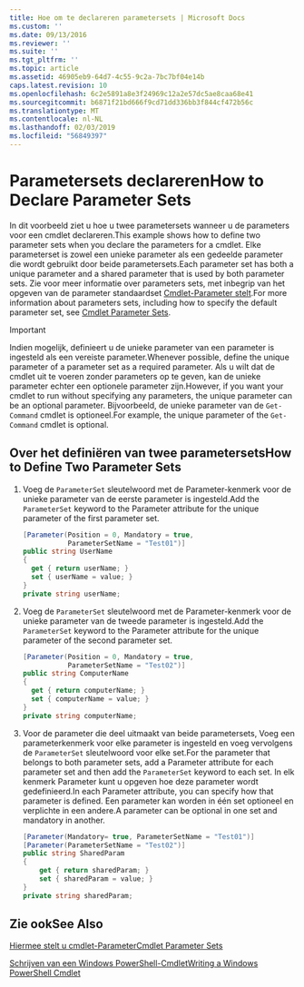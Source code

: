 ```yaml
---
title: Hoe om te declareren parametersets | Microsoft Docs
ms.custom: ''
ms.date: 09/13/2016
ms.reviewer: ''
ms.suite: ''
ms.tgt_pltfrm: ''
ms.topic: article
ms.assetid: 46905eb9-64d7-4c55-9c2a-7bc7bf04e14b
caps.latest.revision: 10
ms.openlocfilehash: 6c2e5891a8e3f24969c12a2e57dc5ae8caa68e41
ms.sourcegitcommit: b6871f21bd666f9cd71dd336bb3f844cf472b56c
ms.translationtype: MT
ms.contentlocale: nl-NL
ms.lasthandoff: 02/03/2019
ms.locfileid: "56849397"
---
```

# <a name="how-to-declare-parameter-sets"></a><span data-ttu-id="a99fd-102">Parametersets declareren</span><span class="sxs-lookup"><span data-stu-id="a99fd-102">How to Declare Parameter Sets</span></span>

<span data-ttu-id="a99fd-103">In dit voorbeeld ziet u hoe u twee parametersets wanneer u de parameters voor een cmdlet declareren.</span><span class="sxs-lookup"><span data-stu-id="a99fd-103">This example shows how to define two parameter sets when you declare the parameters for a cmdlet.</span></span> <span data-ttu-id="a99fd-104">Elke parameterset is zowel een unieke parameter als een gedeelde parameter die wordt gebruikt door beide parametersets.</span><span class="sxs-lookup"><span data-stu-id="a99fd-104">Each parameter set has both a unique parameter and a shared parameter that is used by both parameter sets.</span></span> <span data-ttu-id="a99fd-105">Zie voor meer informatie over parameters sets, met inbegrip van het opgeven van de parameter standaardset [Cmdlet-Parameter stelt](./cmdlet-parameter-sets.md).</span><span class="sxs-lookup"><span data-stu-id="a99fd-105">For more information about parameters sets, including how to specify the default parameter set, see [Cmdlet Parameter Sets](./cmdlet-parameter-sets.md).</span></span>

> [!IMPORTANT]
> <span data-ttu-id="a99fd-106">Indien mogelijk, definieert u de unieke parameter van een parameter is ingesteld als een vereiste parameter.</span><span class="sxs-lookup"><span data-stu-id="a99fd-106">Whenever possible, define the unique parameter of a parameter set as a required parameter.</span></span> <span data-ttu-id="a99fd-107">Als u wilt dat de cmdlet uit te voeren zonder parameters op te geven, kan de unieke parameter echter een optionele parameter zijn.</span><span class="sxs-lookup"><span data-stu-id="a99fd-107">However, if you want your cmdlet to run without specifying any parameters, the unique parameter can be an optional parameter.</span></span> <span data-ttu-id="a99fd-108">Bijvoorbeeld, de unieke parameter van de `Get-Command` cmdlet is optioneel.</span><span class="sxs-lookup"><span data-stu-id="a99fd-108">For example, the unique parameter of the `Get-Command` cmdlet is optional.</span></span>

## <a name="how-to-define-two-parameter-sets"></a><span data-ttu-id="a99fd-109">Over het definiëren van twee parametersets</span><span class="sxs-lookup"><span data-stu-id="a99fd-109">How to Define Two Parameter Sets</span></span>

1. <span data-ttu-id="a99fd-110">Voeg de `ParameterSet` sleutelwoord met de Parameter-kenmerk voor de unieke parameter van de eerste parameter is ingesteld.</span><span class="sxs-lookup"><span data-stu-id="a99fd-110">Add the `ParameterSet` keyword to the Parameter attribute for the unique parameter of the first parameter set.</span></span>

   ```csharp
   [Parameter(Position = 0, Mandatory = true,
              ParameterSetName = "Test01")]
   public string UserName
   {
     get { return userName; }
     set { userName = value; }
   }
   private string userName;
   ```

2. <span data-ttu-id="a99fd-111">Voeg de `ParameterSet` sleutelwoord met de Parameter-kenmerk voor de unieke parameter van de tweede parameter is ingesteld.</span><span class="sxs-lookup"><span data-stu-id="a99fd-111">Add the `ParameterSet` keyword to the Parameter attribute for the unique parameter of the second parameter set.</span></span>

   ```csharp
   [Parameter(Position = 0, Mandatory = true,
              ParameterSetName = "Test02")]
   public string ComputerName
   {
     get { return computerName; }
     set { computerName = value; }
   }
   private string computerName;
   ```

3. <span data-ttu-id="a99fd-112">Voor de parameter die deel uitmaakt van beide parametersets, Voeg een parameterkenmerk voor elke parameter is ingesteld en voeg vervolgens de `ParameterSet` sleutelwoord voor elke set.</span><span class="sxs-lookup"><span data-stu-id="a99fd-112">For the parameter that belongs to both parameter sets, add a Parameter attribute for each parameter set and then add the `ParameterSet` keyword to each set.</span></span> <span data-ttu-id="a99fd-113">In elk kenmerk Parameter kunt u opgeven hoe deze parameter wordt gedefinieerd.</span><span class="sxs-lookup"><span data-stu-id="a99fd-113">In each Parameter attribute, you can specify how that parameter is defined.</span></span> <span data-ttu-id="a99fd-114">Een parameter kan worden in één set optioneel en verplichte in een andere.</span><span class="sxs-lookup"><span data-stu-id="a99fd-114">A parameter can be optional in one set and mandatory in another.</span></span>

   ```csharp
   [Parameter(Mandatory= true, ParameterSetName = "Test01")]
   [Parameter(ParameterSetName = "Test02")]
   public string SharedParam
   {
       get { return sharedParam; }
       set { sharedParam = value; }
   }
   private string sharedParam;
   ```

## <a name="see-also"></a><span data-ttu-id="a99fd-115">Zie ook</span><span class="sxs-lookup"><span data-stu-id="a99fd-115">See Also</span></span>

[<span data-ttu-id="a99fd-116">Hiermee stelt u cmdlet-Parameter</span><span class="sxs-lookup"><span data-stu-id="a99fd-116">Cmdlet Parameter Sets</span></span>](./cmdlet-parameter-sets.md)

[<span data-ttu-id="a99fd-117">Schrijven van een Windows PowerShell-Cmdlet</span><span class="sxs-lookup"><span data-stu-id="a99fd-117">Writing a Windows PowerShell Cmdlet</span></span>](./writing-a-windows-powershell-cmdlet.md)
